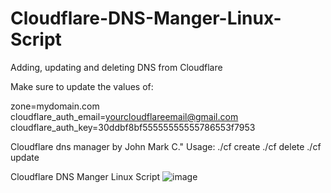 # Cloudflare-DNS-Manger-Linux-Script
Adding, updating and deleting DNS from Cloudflare

Make sure to update the values of:

zone=mydomain.com
cloudflare_auth_email=yourcloudflareemail@gmail.com
cloudflare_auth_key=30ddbf8bf55555555555786553f7953


 Cloudflare dns manager by John Mark C."
 Usage: 
 ./cf create
 ./cf delete
 ./cf update

Cloudflare DNS Manger Linux Script
![image](https://user-images.githubusercontent.com/10601417/90303646-27354880-dee2-11ea-86c1-6cf9b82287ac.png)
